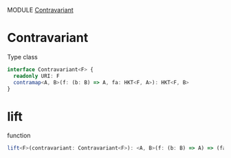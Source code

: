 MODULE [Contravariant](https://github.com/gcanti/fp-ts/blob/master/src/Contravariant.ts)
# Contravariant
Type class
```ts
interface Contravariant<F> {
  readonly URI: F
  contramap<A, B>(f: (b: B) => A, fa: HKT<F, A>): HKT<F, B>
}
```
# lift
function
```ts
lift<F>(contravariant: Contravariant<F>): <A, B>(f: (b: B) => A) => (fa: HKT<F, A>) => HKT<F, B> 
```